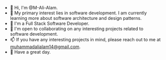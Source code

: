 - 👋 Hi, I'm @M-Ali-Alam.
- 👀 My primary interest lies in software development. I am currently learning more about software architecture and design patterns.
- 🌱 I'm a Full Stack Software Developer.
- 💞️ I'm open to collaborating on any interesting projects related to software development.
- 📫 If you have any interesting projects in mind, please reach out to me at muhammadalialam14@gmail.com.
- 🙂 Have a great day.
